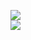 ![](https://github-readme-stats.vercel.app/api?username=xh321&show_icons=true&theme=chartreuse-dark)
<br>
![](https://github-readme-stats.vercel.app/api/top-langs/?username=xh321)
